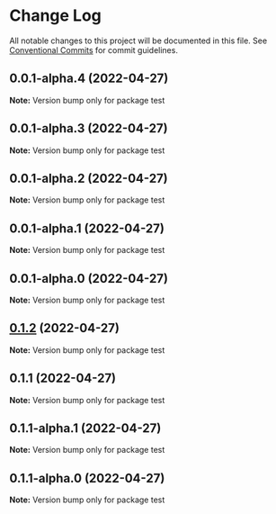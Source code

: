 # Change Log

All notable changes to this project will be documented in this file.
See [Conventional Commits](https://conventionalcommits.org) for commit guidelines.

## 0.0.1-alpha.4 (2022-04-27)

**Note:** Version bump only for package test

## 0.0.1-alpha.3 (2022-04-27)

**Note:** Version bump only for package test

## 0.0.1-alpha.2 (2022-04-27)

**Note:** Version bump only for package test

## 0.0.1-alpha.1 (2022-04-27)

**Note:** Version bump only for package test

## 0.0.1-alpha.0 (2022-04-27)

**Note:** Version bump only for package test

## [0.1.2](https://github.com/luigiminardim/next-endpoint/compare/v0.1.1...v0.1.2) (2022-04-27)

**Note:** Version bump only for package test

## 0.1.1 (2022-04-27)

**Note:** Version bump only for package test

## 0.1.1-alpha.1 (2022-04-27)

**Note:** Version bump only for package test

## 0.1.1-alpha.0 (2022-04-27)

**Note:** Version bump only for package test
